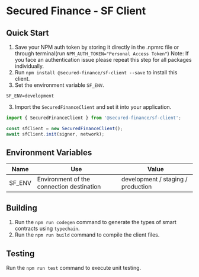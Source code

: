 # Secured Finance - SF Client

## Quick Start

1. Save your NPM auth token by storing it directly in the .npmrc file or through terminal(run `NPM_AUTH_TOKEN="Personal Access Token"`)
Note: If you face an authentication issue please repeat this step for all packages individually. 
2. Run `npm install @secured-finance/sf-client --save` to install this client.
3. Set the environment variable `SF_ENV`.

```
SF_ENV=development
```

3. Import the `SecuredFinanceClient` and set it into your application.

```ts
import { SecuredFinanceClient } from '@secured-finance/sf-client';

const sfClient = new SecuredFinanceClient();
await sfClient.init(signer, network);
```

## Environment Variables
| Name     | Use    | Value    |
| -------- | -------- | -------- |
| SF_ENV   | Environment of the connection destination | development / staging / production |

## Building

1. Run the `npm run codegen` command to generate the types of smart contracts using `typechain`.
2. Run the `npm run build` command to compile the client files.

## Testing

Run the `npm run test` command to execute unit testing.
